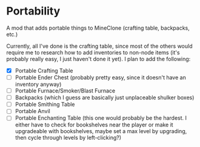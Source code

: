 # Portability
A mod that adds portable things to MineClone (crafting table, backpacks, etc.)

Currently, all I've done is the crafting table, since most of the others would require me to research how to add inventories to non-node items (it's probably really easy, I just haven't done it yet).
I plan to add the following:
- [x] Portable Crafting Table
- [ ] Portable Ender Chest (probably pretty easy, since it doesn't have an inventory anyway)
- [ ] Portable Furnace/Smoker/Blast Furnace
- [ ] Backpacks (which I guess are basically just unplaceable shulker boxes)
- [ ] Portable Smithing Table
- [ ] Portable Anvil
- [ ] Portable Enchanting Table (this one would probably be the hardest. I either have to check for bookshelves near the player or make it upgradeable with bookshelves, maybe set a max level by upgrading, then cycle through levels by left-clicking?)
